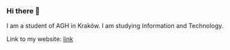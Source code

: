 ### Hi there 👋

I am a student of AGH in Kraków. I am studying Information and Technology.

Link to my website: [link](https://github.com/Gabi363/Gabi363.github.io.git)
